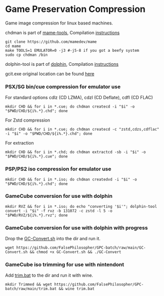 # Game Preservation Compression
Game image compression for linux based machines.

chdman is part of [mame-tools](https://github.com/mamedev/mame), Compilation [instructions](https://docs.mamedev.org/initialsetup/compilingmame.html)
```
git clone https://github.com/mamedev/mame
cd mame
make TOOLS=1 EMULATOR=0 -j3 #-j5-8 if you got a beefy system
sudo cp chdman /bin
```

dolphin-tool is part of [dolphin](https://github.com/dolphin-emu/dolphin), Compilation [instructions](https://github.com/dolphin-emu/dolphin/wiki/Building-for-Linux)

gcit.exe original location can be found [here](https://wiibackupmanager.co.uk/index.php?file=gcit_Win32_Build7)

### PSX/SG bin/cue compression for emulator use
For standard options cdlz (CD LZMA), cdzl (CD Deflate), cdfl (CD FLAC)
```
mkdir CHD && for i in *.cue; do chdman createcd -i "$i" -o "$PWD/CHD/${i%.*}.chd"; done
```
For Zstd compression  
```
mkdir CHD && for i in *.cue; do chdman createcd -c "zstd,cdzs,cdflac" -i "$i" -o "$PWD/CHD/${i%.*}.chd"; done
```
For extraction
```
mkdir CHD && for i in *.chd; do chdman extractcd -sb -i "$i" -o "$PWD/CHD/${i%.*}.cue"; done
```
### PSP/PS2 iso compression for emulator use
```
mkdir CHD && for i in *.iso; do chdman createdvd -i "$i" -o "$PWD/CHD/${i%.*}.chd"; done
```
### GameCube conversion for use with dolphin
```
mkdir RVZ && for i in *.iso; do echo "converting '$i'"; dolphin-tool convert -i "$i" -f rvz -b 131072 -c zstd -l 5 -o "$PWD/RVZ/${i%.*}.rvz"; done
```
### GameCube conversion for use with dolphin with progress
Drop the [GC-Convert.sh](https://github.com/FalsePhilosopher/GPC-batch/raw/main/GC-Convert.sh) into the dir and run it.
```
wget https://github.com/FalsePhilosopher/GPC-batch/raw/main/GC-Convert.sh && chmod +x GC-Convert.sh && ./GC-Convert
```
### GameCube iso trimming for use with nintendont  
Add [trim.bat](https://github.com/FalsePhilosopher/GPC-batch/raw/main/trim.bat) to the dir and run it with wine.
```
mkdir Trimmed && wget https://github.com/FalsePhilosopher/GPC-batch/raw/main/trim.bat && wine trim.bat
```


